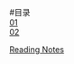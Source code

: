 #目录  
[01](https://github.com/moodHappy/HelloWorld/blob/master/NCE%20notes%20md%2F01.md)  
[02](https://github.com/moodHappy/HelloWorld/blob/master/NCE%20notes%20md%2F02.md)  

[Reading Notes](https://github.com/moodHappy/HelloWorld/blob/master/Reading%20notes.md)  


